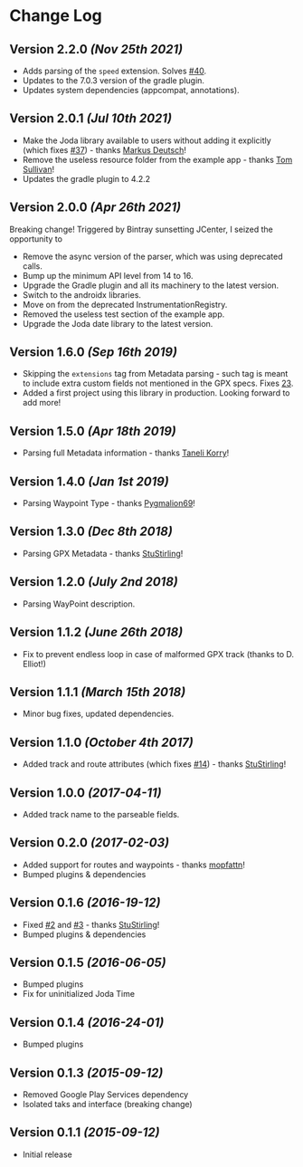 # Change Log

## Version 2.2.0 *(Nov 25th 2021)*

* Adds parsing of the `speed` extension. Solves [#40](https://github.com/ticofab/android-gpx-parser/issues/40).
* Updates to the 7.0.3 version of the gradle plugin.
* Updates system dependencies (appcompat, annotations).

## Version 2.0.1 *(Jul 10th 2021)*

* Make the Joda library available to users without adding it explicitly (which fixes [#37](https://github.com/ticofab/android-gpx-parser/issues/37)) - thanks [Markus Deutsch](https://github.com/moopat)!
* Remove the useless resource folder from the example app - thanks [Tom Sullivan](https://github.com/msbit)!
* Updates the gradle plugin to 4.2.2

## Version 2.0.0 *(Apr 26th 2021)* 

Breaking change! Triggered by Bintray sunsetting JCenter, I seized the opportunity to
* Remove the async version of the parser, which was using deprecated calls.
* Bump up the minimum API level from 14 to 16.
* Upgrade the Gradle plugin and all its machinery to the latest version.
* Switch to the androidx libraries.
* Move on from the deprecated InstrumentationRegistry.
* Removed the useless test section of the example app.
* Upgrade the Joda date library to the latest version.

## Version 1.6.0 *(Sep 16th 2019)* 

* Skipping the `extensions` tag from Metadata parsing - such tag is meant to include extra custom fields not mentioned in the GPX specs. Fixes [23](https://github.com/ticofab/android-gpx-parser/issues/23).
* Added a first project using this library in production. Looking forward to add more!

## Version 1.5.0 *(Apr 18th 2019)* 

* Parsing full Metadata information - thanks [Taneli Korry](https://github.com/tkorri)!

## Version 1.4.0 *(Jan 1st 2019)* 

* Parsing Waypoint Type - thanks [Pygmalion69](https://github.com/Pygmalion69)!

## Version 1.3.0 *(Dec 8th 2018)* 

* Parsing GPX Metadata - thanks [StuStirling](https://github.com/StuStirling)!

## Version 1.2.0 *(July 2nd 2018)*

* Parsing WayPoint description.

## Version 1.1.2 *(June 26th 2018)*

* Fix to prevent endless loop in case of malformed GPX track (thanks to D. Elliot!)

## Version 1.1.1 *(March 15th 2018)*

* Minor bug fixes, updated dependencies.  

## Version 1.1.0 *(October 4th 2017)*

* Added track and route attributes (which fixes [#14](https://github.com/ticofab/android-gpx-parser/issues/14)) - thanks [StuStirling](https://github.com/StuStirling)! 

## Version 1.0.0 *(2017-04-11)*

* Added track name to the parseable fields.

## Version 0.2.0 *(2017-02-03)*

* Added support for routes and waypoints - thanks [mopfattn](https://github.com/mopfattn)!
* Bumped plugins & dependencies

## Version 0.1.6 *(2016-19-12)*

 * Fixed [#2](https://github.com/ticofab/android-gpx-parser/issues/2) and [#3](https://github.com/ticofab/android-gpx-parser/issues/3) - thanks [StuStirling](https://github.com/StuStirling)!
 * Bumped plugins & dependencies

## Version 0.1.5 *(2016-06-05)*

 * Bumped plugins
 * Fix for uninitialized Joda Time

## Version 0.1.4 *(2016-24-01)*

 * Bumped plugins

## Version 0.1.3 *(2015-09-12)*

 * Removed Google Play Services dependency
 * Isolated taks and interface (breaking change)

## Version 0.1.1 *(2015-09-12)*

 * Initial release
